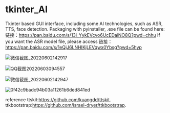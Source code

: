 # tkinter_AI
Tkinter based GUI interface, including some AI technologies, such as ASR, TTS, face detection.
Packaging with pyinstaller, .exe file can be found here:链接：https://pan.baidu.com/s/13i_YykEVcvo6UcEDaiNO8Q?pwd=chhu 
If you want the ASR model file, please access 链接：https://pan.baidu.com/s/1eQjJ6LNHIKjLEVqwx0Ybsg?pwd=5hyp 

![微信截图_20220602142917](https://user-images.githubusercontent.com/37141191/171685611-f5fd7fc8-3563-457f-a07a-bf3593b6d8d3.png)

![QQ截图20220603094557](https://user-images.githubusercontent.com/37141191/171771407-7b22128d-55fe-4224-9ba6-eda69954c84e.png)


![微信截图_20220602142947](https://user-images.githubusercontent.com/37141191/171685629-cf0fbbbd-2a31-4e24-ad67-b1e29001e6ec.png)

![0f42c9badc94b03a11261b6ded841ed](https://user-images.githubusercontent.com/37141191/171685660-d23c27bf-e069-42d9-a726-dc49a7f58f73.jpg)


reference
ttskit:https://github.com/kuangdd/ttskit.
ttkbootstrap:https://github.com/israel-dryer/ttkbootstrap.
